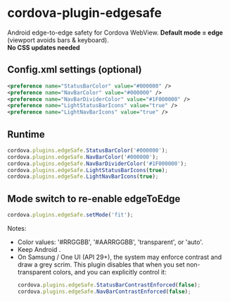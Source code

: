 # cordova-plugin-edgesafe
Android edge-to-edge safety for Cordova WebView. **Default mode = edge** (viewport avoids bars & keyboard).  
**No CSS updates needed**

## Config.xml settings (optional)
```xml
<preference name="StatusBarColor" value="#000000" />
<preference name="NavBarColor" value="#000000" />
<preference name="NavBarDividerColor" value="#1F000000" />
<preference name="LightStatusBarIcons" value="true" />
<preference name="LightNavBarIcons" value="true" />
```

## Runtime
```js
cordova.plugins.edgeSafe.StatusBarColor('#000000');
cordova.plugins.edgeSafe.NavBarColor('#000000');
cordova.plugins.edgeSafe.NavBarDividerColor('#1F000000');
cordova.plugins.edgeSafe.LightStatusBarIcons(true);
cordova.plugins.edgeSafe.LightNavBarIcons(true);
```

## Mode switch to re-enable edgeToEdge
```js
cordova.plugins.edgeSafe.setMode('fit');
```

Notes: 
- Color values: '#RRGGBB', '#AARRGGBB', 'transparent', or 'auto'.
- Keep Android <preference name="fullScreen" value="false" />.
- On Samsung / One UI (API 29+), the system may enforce contrast and draw a grey scrim. This plugin disables that when you set non-transparent colors, and you can explicitly control it:
  ```js
  cordova.plugins.edgeSafe.StatusBarContrastEnforced(false);
  cordova.plugins.edgeSafe.NavBarContrastEnforced(false);
  ```

